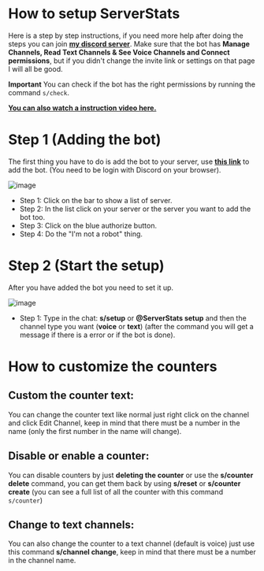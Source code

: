 # How to setup ServerStats
Here is a step by step instructions, if you need more help after doing the steps you can join [**my discord server**](https://discordapp.com/invite/STZamSj).
Make sure that the bot has **Manage Channels, Read Text Channels & See Voice Channels and Connect permissions**, but if you didn't change the invite link or settings on that page I will all be good.

**Important** You can check if the bot has the right permissions by running the command `s/check`.

**[You can also watch a instruction video here.](https://vimeo.com/316592316/b7bd1ea09b)**

# Step 1 (Adding the bot)
The first thing you have to do is add the bot to your server, use [**this link**](https://discordapp.com/oauth2/authorize?client_id=458276816071950337&permissions=1133584&scope=bot) to add the bot. (You need to be login with Discord on your browser).

![image](https://cdn.discordapp.com/attachments/527152500139229204/527152574608965642/invite_steps.png)

* Step 1: Click on the bar to show a list of server.
* Step 2: In the list click on your server or the server you want to add the bot too.
* Step 3: Click on the blue authorize button.
* Step 4: Do the "I'm not a robot" thing.

# Step 2 (Start the setup)
After you have added the bot you need to set it up.

![image](https://cdn.discordapp.com/attachments/527152500139229204/544607298266464286/Naamloos.png)

* Step 1: Type in the chat: **s/setup** or **@ServerStats setup** and then the channel type you want (**voice** or **text**) (after the command you will get a message if there is a error or if the bot is done).

# How to customize the counters
## Custom the counter text:
You can change the counter text like normal just right click on the channel and click Edit Channel, keep in mind that there must be a number in the name (only the first number in the name will change).

## Disable or enable a counter:

You can disable counters by just **deleting the counter** or use the **s/counter delete** command, you can get them back by using **s/reset** or **s/counter create** (you can see a full list of all the counter with this command `s/counter`)

## Change to text channels:

You can also change the counter to a text channel (default is voice) just use this command **s/channel change**, keep in mind that there must be a number in the channel name.
